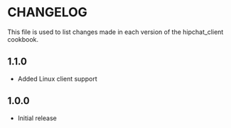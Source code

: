 CHANGELOG
=========

This file is used to list changes made in each version of the hipchat_client cookbook.

1.1.0
-----
- Added Linux client support

1.0.0
-----
- Initial release
